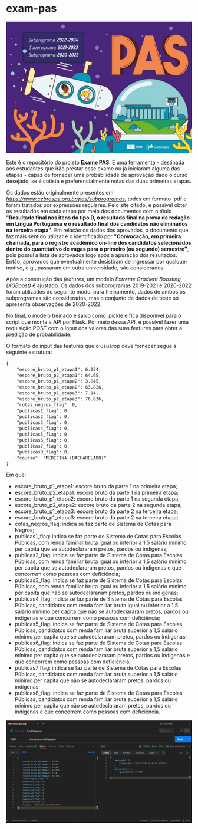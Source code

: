 # exam-pas

![PAS_logo](reports/figures/PAS_logo.jpeg)

Este é o repositório do projeto **Exame PAS**. É uma ferramenta - destinada aos estudantes que irão prestar esse exame ou já iniciaram alguma das etapas - capaz de fornecer uma probabilidade de aprovação dado o curso desejado, se é cotista e preferencialmente notas das duas primeiras etapas.

Os dados estão originalmente presentes em *https://www.cebraspe.org.br/pas/subprogramas*, todos em formato .pdf e foram tratados por expressões regulares. Pelo site citado, é possível obter os resultados em cada etapa por meio dos documentos com o título **"Resultado final nos itens do tipo D, o resultado final na prova de redação em Língua Portuguesa e o resultado final dos candidatos não eliminados na terceira etapa"**. Em relação os dados dos aprovados, o documento que faz mais sentido utilizar é o identificado por **"Convocação, em primeira chamada, para o registro acadêmico on-line dos candidatos selecionados dentro do quantitativo de vagas para o primeiro (ou segundo) semestre"**, pois possui a lista de aprovados logo após a apuração dos resultados. Então, aprovados que eventualmente desistiram de ingressar por qualquer motivo, e.g., passaram em outra universidade, são considerados.

Após a construção das *features*, um modelo *Extreme Gradient Boosting (XGBoost)* é ajustado. Os dados dos subprogramas 2019-2021 e 2020-2022 foram utilizados do seguinte modo: para treinamento, dados de ambos os subprogramas são considerados, mas o conjunto de dados de teste só apresenta observações de 2020-2022.

No final, o modelo treinado é salvo como .pickle e fica disponível para o script que monta a API por Flask. Por meio dessa API, é possível fazer uma requisição POST com o input dos valores das suas features para obter a predição de probabilidade.

O formato do input das features que o usuárop deve fornecer segue a seguinte estrutura:

```
{
    "escore_bruto_p1_etapa1": 6.034,
    "escore_bruto_p2_etapa1": 64.65,
    "escore_bruto_p1_etapa2": 3.845,
    "escore_bruto_p2_etapa2": 63.826,
    "escore_bruto_p1_etapa3": 7.14,
    "escore_bruto_p2_etapa3": 76.636,
    "cotas_negros_flag": 0,
    "publicas1_flag": 0,
    "publicas2_flag": 0,
    "publicas3_flag": 0,
    "publicas4_flag": 0,
    "publicas5_flag": 0,
    "publicas6_flag": 0,
    "publicas7_flag": 0,
    "publicas8_flag": 0,
    "course": "MEDICINA (BACHARELADO)"
}
```

Em que:
* escore_bruto_p1_etapa1: escore bruto da parte 1 na primeira etapa;
* escore_bruto_p2_etapa1: escore bruto da parte 1 na primeira etapa;
* escore_bruto_p1_etapa2: escore bruto da parte 1 na segunda etapa;
* escore_bruto_p2_etapa2: escore bruto da parte 2 na segunda etapa;
* escore_bruto_p1_etapa3: escore bruto da parte 2 na terceira etapa;
* escore_bruto_p1_etapa3: escore bruto da parte 2 na terceira etapa;
* cotas_negros_flag: indica se faz parte de Sistema de Cotas para Negros;
* publicas1_flag: indica se faz parte de Sistema de Cotas para Escolas Públicas, com renda familiar bruta igual ou inferior a 1,5 salário mínimo per capita que se autodeclararam pretos, pardos ou indígenas;
* publicas2_flag: indica se faz parte de Sistema de Cotas para Escolas Públicas, com renda familiar bruta igual ou inferior a 1,5 salário mínimo per capita que se autodeclararam pretos, pardos ou indígenas e que concorrem como pessoas com deficiência;
* publicas3_flag: indica se faz parte de Sistema de Cotas para Escolas Públicas, com renda familiar bruta igual ou inferior a 1,5 salário mínimo per capita que não se autodeclararam pretos, pardos ou indígenas;
* publicas4_flag: indica se faz parte de Sistema de Cotas para Escolas Públicas, candidatos com renda familiar bruta igual ou inferior a 1,5 salário mínimo per capita que não se autodeclararam pretos, pardos ou indígenas e que concorrem como pessoas com deficiência;
* publicas5_flag: indica se faz parte de Sistema de Cotas para Escolas Públicas, candidatos com renda familiar bruta superior a 1,5 salário mínimo per capita que se autodeclararam pretos, pardos ou indígenas;
* publicas6_flag: indica se faz parte de Sistema de Cotas para Escolas Públicas, candidatos com renda familiar bruta superior a 1,5 salário mínimo per capita que se autodeclararam pretos, pardos ou indígenas e que concorrem como pessoas com deficiência;
* publicas7_flag: indica se faz parte de Sistema de Cotas para Escolas Públicas, candidatos com renda familiar bruta superior a 1,5 salário mínimo per capita que não se autodeclararam pretos, pardos ou indígenas;
* publicas8_flag: indica se faz parte de Sistema de Cotas para Escolas Públicas, candidatos com renda familiar bruta superior a 1,5 salário mínimo per capita que não se autodeclararam pretos, pardos ou indígenas e que concorrem como pessoas com deficiência.

![post_example](reports/figures/prediction_post_example.PNG)